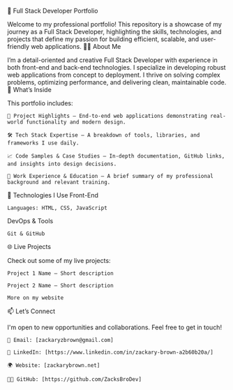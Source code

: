 💼 Full Stack Developer Portfolio

Welcome to my professional portfolio! This repository is a showcase of my journey as a Full Stack Developer, highlighting the skills, technologies, and projects that define my passion for building efficient, scalable, and user-friendly web applications.
👨‍💻 About Me

I’m a detail-oriented and creative Full Stack Developer with experience in both front-end and back-end technologies. I specialize in developing robust web applications from concept to deployment. I thrive on solving complex problems, optimizing performance, and delivering clean, maintainable code.
🚀 What’s Inside

This portfolio includes:

    📁 Project Highlights – End-to-end web applications demonstrating real-world functionality and modern design.

    🛠️ Tech Stack Expertise – A breakdown of tools, libraries, and frameworks I use daily.

    📈 Code Samples & Case Studies – In-depth documentation, GitHub links, and insights into design decisions.

    💼 Work Experience & Education – A brief summary of my professional background and relevant training.

🧰 Technologies I Use
Front-End

    Languages: HTML, CSS, JavaScript

DevOps & Tools

    Git & GitHub

🌐 Live Projects

Check out some of my live projects:

    Project 1 Name – Short description

    Project 2 Name – Short description

    More on my website

📫 Let’s Connect

I'm open to new opportunities and collaborations. Feel free to get in touch!

    📧 Email: [zackaryzbrown@gmail.com]

    🔗 LinkedIn: [https://www.linkedin.com/in/zackary-brown-a2b60b20a/]

    🌍 Website: [zackarybrown.net]

    🧑‍💻 GitHub: [https://github.com/ZacksBroDev]
